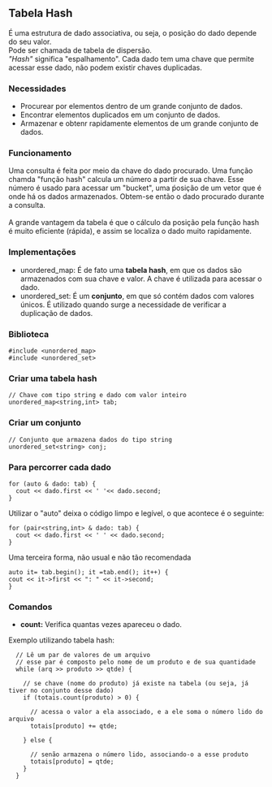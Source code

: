 ## Tabela Hash

É uma estrutura de dado associativa, ou seja, o posição do dado depende do seu valor. <br> Pode ser chamada de tabela de dispersão. <br> _"Hash"_ significa "espalhamento". Cada dado tem uma chave que permite acessar esse dado, não podem existir chaves duplicadas.

### Necessidades

- Procurear por elementos dentro de um grande conjunto de dados.
- Encontrar elementos duplicados em um conjunto de dados.
- Armazenar e obtenr rapidamente elementos de um grande conjunto de dados.

### Funcionamento

Uma consulta é feita por meio da chave do dado procurado. Uma função chamda "função hash" calcula um número a partir de sua chave. Esse número é usado para acessar um "bucket", uma ṕosição de um vetor que é onde há os dados armazenados. Obtem-se então o dado procurado durante a consulta. <br> <br> A grande vantagem da tabela é que o cálculo da posição pela função hash é muito eficiente (rápida), e assim se localiza o dado muito rapidamente.

### Implementações

- unordered_map: É de fato uma **tabela hash**, em que os dados são armazenados com sua chave e valor. A chave é utilizada para acessar o dado.
- unordered_set: É um **conjunto**, em que só contém dados com valores únicos. É utilizado quando surge a necessidade de verificar a duplicação de dados.

### Biblioteca 

```
#include <unordered_map>
#include <unordered_set>
```
### Criar uma tabela hash
```
// Chave com tipo string e dado com valor inteiro
unordered_map<string,int> tab;
```
### Criar um conjunto
```
// Conjunto que armazena dados do tipo string
unordered_set<string> conj;
```
### Para percorrer cada dado 
```
for (auto & dado: tab) {
  cout << dado.first << ' '<< dado.second;
}
```
Utilizar o "auto" deixa o código limpo e legível, o que acontece é o seguinte:
```
for (pair<string,int> & dado: tab) {
  cout << dado.first << ' ' << dado.second; 
}
```
Uma terceira forma, não usual e não tão recomendada
```
auto it= tab.begin(); it =tab.end(); it++) {
cout << it->first << ": " << it->second;
}
```
### Comandos

- **count:** Verifica quantas vezes apareceu o dado.

Exemplo utilizando tabela hash:
```
  // Lê um par de valores de um arquivo
  // esse par é composto pelo nome de um produto e de sua quantidade
  while (arq >> produto >> qtde) {
  
    // se chave (nome do produto) já existe na tabela (ou seja, já tiver no conjunto desse dado)
    if (totais.count(produto) > 0) {
    
      // acessa o valor a ela associado, e a ele soma o número lido do arquivo
      totais[produto] += qtde;
      
    } else {
    
      // senão armazena o número lido, associando-o a esse produto
      totais[produto] = qtde;
    }
  }
```
